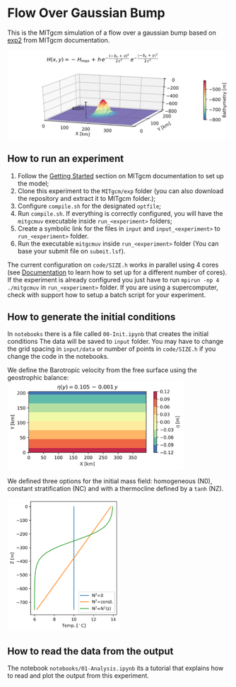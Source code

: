 # Flow Over Gaussian Bump

This is the MITgcm simulation of a flow over a gaussian bump based on [exp2](https://github.com/MITgcm/MITgcm/tree/master/verification/exp2) from MITgcm documentation.

<img src="https://github.com/iuryt/gaussian_bump/blob/main/notebooks/img/Init_BAT.png" data-canonical-src="https://github.com/iuryt/gaussian_bump/blob/main/notebooks/img/Init_BAT.png" width="600" height="auto" />

## How to run an experiment

1. Follow the [Getting Started](https://mitgcm.readthedocs.io/en/latest/getting_started/getting_started.html) section on MITgcm documentation to set up the model;
2. Clone this experiment to the `MITgcm/exp` folder (you can also download the repository and extract it to MITgcm folder.);
3. Configure `compile.sh` for the designated `optfile`;
4. Run `compile.sh`. If everything is correctly configured, you will have the `mitgcmuv` executable inside `run_<experiment>` folders; 
5. Create a symbolic link for the files in `input` and `input_<experiment>` to `run_<experiment>` folder.
6. Run the executable `mitgcmuv` inside `run_<experiment>` folder (You can base your submit file on `submit.lsf`).

The current configuration on `code/SIZE.h` works in parallel using 4 cores (see [Documentation](https://mitgcm.readthedocs.io/en/latest/) to learn how to set up for a different number of cores).
If the experiment is already configured you just have to run `mpirun -np 4 ./mitgcmuv` in `run_<experiment>` folder.
If you are using a supercomputer, check with support how to setup a batch script for your experiment.

## How to generate the initial conditions

In `notebooks` there is a file called `00-Init.ipynb` that creates the initial conditions
The data will be saved to `input` folder. You may have to change the grid spacing in `input/data` or number of points in `code/SIZE.h` if you change the code in the notebooks.

We define the Barotropic velocity from the free surface using the geostrophic balance:
<img src="https://github.com/iuryt/gaussian_bump/blob/main/notebooks/img/Init_ETA.png" data-canonical-src="https://github.com/iuryt/gaussian_bump/blob/main/notebooks/img/Init_BAT.png" width="auto" height="200" />

We defined three options for the initial mass field: homogeneous (N0), constant stratification (NC) and with a thermocline defined by a `tanh` (NZ).

<img src="https://github.com/iuryt/gaussian_bump/blob/main/notebooks/img/Init_Temp.png" data-canonical-src="https://github.com/iuryt/gaussian_bump/blob/main/notebooks/img/Init_BAT.png" width="auto" height="300" />


## How to read the data from the output

The notebook `notebooks/01-Analysis.ipynb` its a tutorial that explains how to read and plot the output from this experiment.



